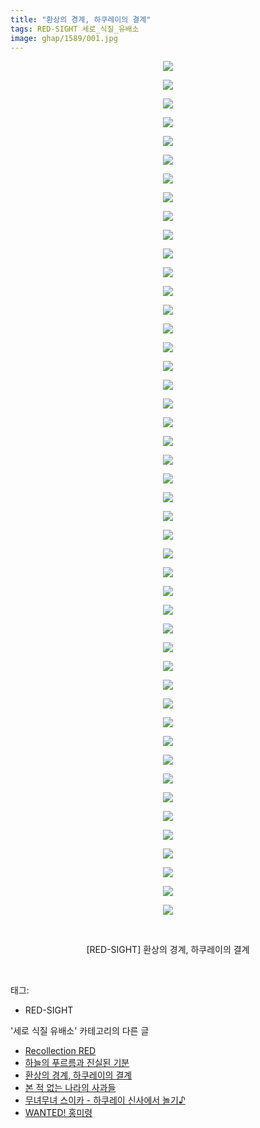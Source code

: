 ```yaml
---
title: "환상의 경계, 하쿠레이의 결계"
tags: RED-SIGHT 세로_식질_유배소
image: ghap/1589/001.jpg
---
```

<div class="article">
<p style="text-align: center; clear: none; float: none;"><img src="{{ site.nasurl }}/ghap/1589/001.jpg"/></p>
<p style="text-align: center; clear: none; float: none;"><img src="{{ site.nasurl }}/ghap/1589/002.jpg"/></p>
<p style="text-align: center; clear: none; float: none;"><img src="{{ site.nasurl }}/ghap/1589/003.jpg"/></p>
<p style="text-align: center; clear: none; float: none;"><img src="{{ site.nasurl }}/ghap/1589/004.jpg"/></p>
<p style="text-align: center; clear: none; float: none;"><img src="{{ site.nasurl }}/ghap/1589/005.jpg"/></p>
<p style="text-align: center; clear: none; float: none;"><img src="{{ site.nasurl }}/ghap/1589/006.jpg"/></p>
<p style="text-align: center; clear: none; float: none;"><img src="{{ site.nasurl }}/ghap/1589/007.jpg"/></p>
<p style="text-align: center; clear: none; float: none;"><img src="{{ site.nasurl }}/ghap/1589/008.jpg"/></p>
<p style="text-align: center; clear: none; float: none;"><img src="{{ site.nasurl }}/ghap/1589/009.jpg"/></p>
<p style="text-align: center; clear: none; float: none;"><img src="{{ site.nasurl }}/ghap/1589/010.jpg"/></p>
<p style="text-align: center; clear: none; float: none;"><img src="{{ site.nasurl }}/ghap/1589/011.jpg"/></p>
<p style="text-align: center; clear: none; float: none;"><img src="{{ site.nasurl }}/ghap/1589/012.jpg"/></p>
<p style="text-align: center; clear: none; float: none;"><img src="{{ site.nasurl }}/ghap/1589/013.jpg"/></p>
<p style="text-align: center; clear: none; float: none;"><img src="{{ site.nasurl }}/ghap/1589/014.jpg"/></p>
<p style="text-align: center; clear: none; float: none;"><img src="{{ site.nasurl }}/ghap/1589/015.jpg"/></p>
<p style="text-align: center; clear: none; float: none;"><img src="{{ site.nasurl }}/ghap/1589/016.jpg"/></p>
<p style="text-align: center; clear: none; float: none;"><img src="{{ site.nasurl }}/ghap/1589/017.jpg"/></p>
<p style="text-align: center; clear: none; float: none;"><img src="{{ site.nasurl }}/ghap/1589/018.jpg"/></p>
<p style="text-align: center; clear: none; float: none;"><img src="{{ site.nasurl }}/ghap/1589/019.jpg"/></p>
<p style="text-align: center; clear: none; float: none;"><img src="{{ site.nasurl }}/ghap/1589/020.jpg"/></p>
<p style="text-align: center; clear: none; float: none;"><img src="{{ site.nasurl }}/ghap/1589/021.jpg"/></p>
<p style="text-align: center; clear: none; float: none;"><img src="{{ site.nasurl }}/ghap/1589/022.jpg"/></p>
<p style="text-align: center; clear: none; float: none;"><img src="{{ site.nasurl }}/ghap/1589/023.jpg"/></p>
<p style="text-align: center; clear: none; float: none;"><img src="{{ site.nasurl }}/ghap/1589/024.jpg"/></p>
<p style="text-align: center; clear: none; float: none;"><img src="{{ site.nasurl }}/ghap/1589/025.jpg"/></p>
<p style="text-align: center; clear: none; float: none;"><img src="{{ site.nasurl }}/ghap/1589/026.jpg"/></p>
<p style="text-align: center; clear: none; float: none;"><img src="{{ site.nasurl }}/ghap/1589/027.jpg"/></p>
<p style="text-align: center; clear: none; float: none;"><img src="{{ site.nasurl }}/ghap/1589/028.jpg"/></p>
<p style="text-align: center; clear: none; float: none;"><img src="{{ site.nasurl }}/ghap/1589/029.jpg"/></p>
<p style="text-align: center; clear: none; float: none;"><img src="{{ site.nasurl }}/ghap/1589/030.jpg"/></p>
<p style="text-align: center; clear: none; float: none;"><img src="{{ site.nasurl }}/ghap/1589/031.jpg"/></p>
<p style="text-align: center; clear: none; float: none;"><img src="{{ site.nasurl }}/ghap/1589/032.jpg"/></p>
<p style="text-align: center; clear: none; float: none;"><img src="{{ site.nasurl }}/ghap/1589/033.jpg"/></p>
<p style="text-align: center; clear: none; float: none;"><img src="{{ site.nasurl }}/ghap/1589/034.jpg"/></p>
<p style="text-align: center; clear: none; float: none;"><img src="{{ site.nasurl }}/ghap/1589/035.jpg"/></p>
<p style="text-align: center; clear: none; float: none;"><img src="{{ site.nasurl }}/ghap/1589/036.jpg"/></p>
<p style="text-align: center; clear: none; float: none;"><img src="{{ site.nasurl }}/ghap/1589/037.jpg"/></p>
<p style="text-align: center; clear: none; float: none;"><img src="{{ site.nasurl }}/ghap/1589/038.jpg"/></p>
<p style="text-align: center; clear: none; float: none;"><img src="{{ site.nasurl }}/ghap/1589/039.jpg"/></p>
<p style="text-align: center; clear: none; float: none;"><img src="{{ site.nasurl }}/ghap/1589/040.jpg"/></p>
<p style="text-align: center; clear: none; float: none;"><img src="{{ site.nasurl }}/ghap/1589/041.jpg"/></p>
<p style="text-align: center; clear: none; float: none;"><img src="{{ site.nasurl }}/ghap/1589/042.jpg"/></p>
<p style="text-align: center; clear: none; float: none;"><img src="{{ site.nasurl }}/ghap/1589/043.jpg"/></p>
<p style="text-align: center; clear: none; float: none;"><img src="{{ site.nasurl }}/ghap/1589/044.jpg"/></p>
<p style="text-align: center; clear: none; float: none;"><img src="{{ site.nasurl }}/ghap/1589/045.jpg"/></p>
<p style="text-align: center; clear: none; float: none;"><img src="{{ site.nasurl }}/ghap/1589/046.jpg"/></p>
<p style="text-align: center; clear: none; float: none;"><br/></p>
<p style="text-align: center; clear: none; float: none;">[RED-SIGHT] 환상의 경계, 하쿠레이의 결계</p>
<p><br/></p>
</div><div class="tagTrail">
<p>태그: </p>
<ul>
<li>RED-SIGHT</li>
</ul>
</div><div class="another">
<p>'세로 식질 유배소' 카테고리의 다른 글</p>
<ul>
<li><a href="/2016-08-18-ghap_1668">Recollection RED</a></li>
<li><a href="/2016-08-16-ghap_1619">하늘의 푸르름과 진실된 기분</a></li>
<li><a href="/2016-08-15-ghap_1589">환상의 경계, 하쿠레이의 결계</a></li>
<li><a href="/2016-08-12-ghap_1534">본 적 없는 나라의 사과들</a></li>
<li><a href="/2016-08-12-ghap_1518">무녀무녀 스이카 - 하쿠레이 신사에서 놀기♪</a></li>
<li><a href="/2016-08-11-ghap_1499">WANTED! 홍미령</a></li>
</ul>
</div><div class="cb_module cb_fluid">
<div class="cb_wrt cb_profile">
</div><!-- commentList close -->
</div>